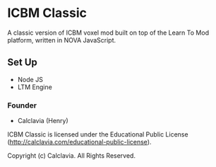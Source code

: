 # ICBM Classic
A classic version of ICBM voxel mod built on top of the Learn To Mod platform, written in NOVA JavaScript.

## Set Up
* Node JS
* LTM Engine

### Founder
* Calclavia (Henry)

ICBM Classic is licensed under the Educational Public License (http://calclavia.com/educational-public-license).

Copyright (c) Calclavia. All Rights Reserved.
